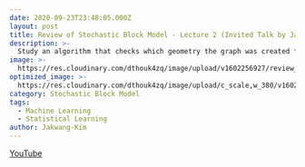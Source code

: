 ```yaml
---
date: 2020-09-23T23:48:05.000Z
layout: post
title: Review of Stochastic Block Model - Lecture 2 (Invited Talk by Jakwang Kim)
description: >-
  Study an algorithm that checks which geometry the graph was created from.
image: >-
  https://res.cloudinary.com/dthouk4zq/image/upload/v1602256927/review_of_stoch_oxc3zv.png
optimized_image: >-
  https://res.cloudinary.com/dthouk4zq/image/upload/c_scale,w_380/v1602256927/review_of_stoch_oxc3zv.png
category: Stochastic Block Model
tags:
  - Machine Learning
  - Statistical Learning
author: Jakwang-Kim
---
```

[YouTube](https://youtu.be/DC3YIJ2OeoE)